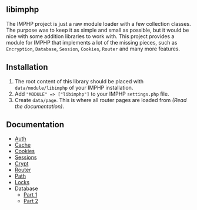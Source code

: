 ## libimphp

The IMPHP project is just a raw module loader with a few collection classes. The purpose was to keep it as simple and small as possible, but it would be nice with some addition libraries to work with. This project provides a module for IMPHP that implements a lot of the missing pieces, such as `Encryption`, `Database`, `Session`, `Cookies`, `Router` and many more features.


## Installation

1. The root content of this library should be placed with `data/module/libimphp` of your IMPHP installation.
2. Add `"MODULE" => ["libimphp"]` to your IMPHP `settings.php` file.
3. Create `data/page`. This is where all router pages are loaded from _(Read the documentation)_.


## Documentation

* [Auth](https://github.com/IMPHP/libimphp/tree/master/doc/Auth.md)
* [Cache](https://github.com/IMPHP/libimphp/tree/master/doc/Cache.md)
* [Cookies](https://github.com/IMPHP/libimphp/tree/master/doc/Cookies.md)
* [Sessions](https://github.com/IMPHP/libimphp/tree/master/doc/Sessions.md)
* [Crypt](https://github.com/IMPHP/libimphp/tree/master/doc/Crypt.md)
* [Router](https://github.com/IMPHP/libimphp/tree/master/doc/Router.md)
* [Path](https://github.com/IMPHP/libimphp/tree/master/doc/Path.md)
* [Locks](https://github.com/IMPHP/libimphp/tree/master/doc/Locks.md)
* Database
    * [Part 1](https://github.com/IMPHP/libimphp/tree/master/doc/Database.part1.md)
    * [Part 2](https://github.com/IMPHP/libimphp/tree/master/doc/Database.part2.md)
